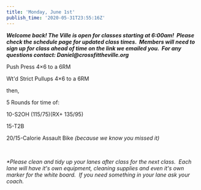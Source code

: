 ```yaml
---
title: 'Monday, June 1st'
publish_time: '2020-05-31T23:55:16Z'
---
```


***Welcome back! The Ville is open for classes starting at 6:00am!
 Please check the schedule page for updated class times.  Members will
need to sign up for class ahead of time on the link we emailed you.  For
any questions contact: Daniel\@crossfittheville.org***

Push Press 4×6 to a 6RM

Wt'd Strict Pullups 4×6 to a 6RM

then,

5 Rounds for time of:

10-S2OH (115/75)(RX+ 135/95)

15-T2B

20/15-Calorie Assault Bike *(because we know you missed it)*

 

*\*Please clean and tidy up your lanes after class for the next class.
 Each lane will have it's own equipment, cleaning supplies and even it's
own marker for the white board.  If you need something in your lane ask
your coach.*
